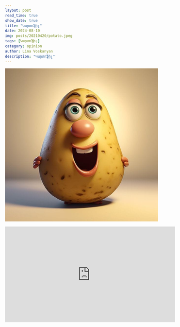 ```yaml
---
layout: post
read_time: true
show_date: true
title: "Կարտոֆիլ"
date: 2024-08-10
img: posts/20210420/potato.jpeg
tags: [Կարտոֆիլ]
category: opinion
author: Lina Voskanyan
description: "Կարտոֆիլ"
---
```



![Կարտոֆիլ](./assets/img/posts/20210420/potato_1.jpeg)


<iframe width="560" height="315" src="https://www.youtube.com/embed/6HBzieywW4o" title="Կարտոֆիլ" frameborder="0" allow="accelerometer; autoplay; clipboard-write; encrypted-media; gyroscope; picture-in-picture" allowfullscreen></iframe>
